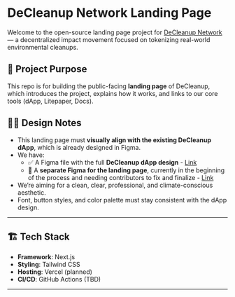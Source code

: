 # DeCleanup Network Landing Page

Welcome to the open-source landing page project for [DeCleanup Network](https://decleanup.net) — a decentralized impact movement focused on tokenizing real-world environmental cleanups.

## 🧩 Project Purpose

This repo is for building the public-facing **landing page** of DeCleanup, which introduces the project, explains how it works, and links to our core tools (dApp, Litepaper, Docs).

## 🧑‍🎨 Design Notes

- This landing page must **visually align with the existing DeCleanup dApp**, which is already designed in Figma.
- We have:
  - ✅ A Figma file with the full **DeCleanup dApp design** - [Link](https://www.figma.com/design/gcIv3YALbv8eFTJjXm3aUK/DCU-%E2%80%94-V2-(Copy)?node-id=0-1&t=lNZyY6zfO7qvKXgD-1)
  - 🧪 A **separate Figma for the landing page**, currently in the beginning of the process and needing contributors to fix and finalize - [Link](https://www.figma.com/design/gcIv3YALbv8eFTJjXm3aUK/DCU-%E2%80%94-V2-(Copy)?node-id=0-1&t=lNZyY6zfO7qvKXgD-1)
- We’re aiming for a clean, clear, professional, and climate-conscious aesthetic.
- Font, button styles, and color palette must stay consistent with the dApp design.

---

## 🏗️ Tech Stack

- **Framework**: Next.js
- **Styling**: Tailwind CSS
- **Hosting**: Vercel (planned)
- **CI/CD**: GitHub Actions (TBD)

---

